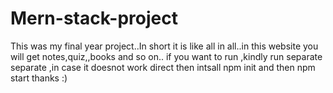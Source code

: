 # Mern-stack-project
This was my final year project..In short it is like all in all..in this website you will get notes,quiz,,books and so on..
if you want to run ,kindly run separate separate ,in case it doesnot work direct then intsall npm init and then npm start
thanks :)
